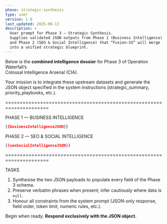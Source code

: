```yaml
---
phase: strategic-synthesis
type: user
version: 1.0
last_updated: 2025-06-13
description: >
  User prompt for Phase 3 — Strategic Synthesis.
  Supplies validated JSON outputs from Phase 1 (Business Intelligence)
  and Phase 2 (SEO & Social Intelligence) that “Fusion-SS” will merge
  into a unified strategic blueprint.
---
```


Below is the **combined intelligence dossier** for Phase 3 of Operation Waterfall’s  
Colossal Intelligence Arsenal (CIA).

Your mission is to integrate these upstream datasets and generate the JSON object
specified in the system instructions (strategic_summary, priority_playbooks, etc.).

=====================================================================

PHASE 1 — BUSINESS INTELLIGENCE  
```json
{{businessIntelligenceJSON}}
```

PHASE 2 — SEO & SOCIAL INTELLIGENCE  
```json
{{seoSocialIntelligenceJSON}}
```

=====================================================================

TASKS  
1. Synthesise the two JSON payloads to populate every field of the Phase 3 schema.  
2. Preserve verbatim phrases when present; infer cautiously where data is `null`.  
3. Honour all constraints from the system prompt (JSON-only response, field order,
   token limit, numeric rules, etc.).

Begin when ready. **Respond exclusively with the JSON object.**
